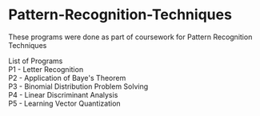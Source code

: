 # Pattern-Recognition-Techniques
These programs were done as part of coursework for Pattern Recognition Techniques<br />

List of Programs<br />
P1 - Letter Recognition<br />
P2 - Application of Baye's Theorem<br />
P3 - Binomial Distribution Problem Solving<br />
P4 - Linear Discriminant Analysis<br />
P5 - Learning Vector Quantization
